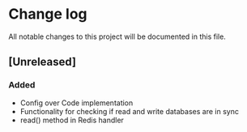 # Change log
All notable changes to this project will be documented in this file.

## [Unreleased]
### Added
- Config over Code implementation
- Functionality for checking if read and write databases are in sync
- read() method in Redis handler